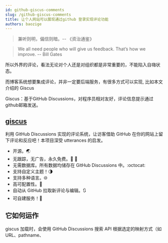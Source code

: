 ```yaml
---
id: github-giscus-comments
slug: /github-giscus-comments
title: 让个人网站可以展现通过github 登录实现评论功能
authors: baozige
---
```


> 兼听则明，偏信则暗。-- 《资治通鉴》

> We all need people who will give us feedback. That’s how we improve. -- Bill Gates

所以外界的评论，看法无论对个人还是对组织都是非常重要的，不能陷入自嗨状态。

而博客系统想要集成评论，并非一定要后端服务，有很多方式可以实现, 比如本文介绍的 Giscus

Giscus：基于GitHub Discussions，对程序员相对友好，评论信息提示通过github邮箱发送。

## [giscus](https://giscus.app/)

利用 GitHub Discussions 实现的评论系统，让访客借助 GitHub 在你的网站上留下评论和反应吧！本项目深受 utterances 的启发。

- 开源。🌏
- 无跟踪，无广告，永久免费。📡 🚫
- 无需数据库。所有数据均储存在 GitHub Discussions 中。:octocat:
- 支持自定义主题！🌗
- 支持多种语言。🌐
- 高可配置性。🔧
- 自动从 GitHub 拉取新评论与编辑。🔃
- 可自建服务！🤳

## 它如何运作

giscus 加载时，会使用 GitHub Discussions 搜索 API 根据选定的映射方式（如 URL、pathname、<title> 等）来查找与当前页面关联的 discussion。如果找不到匹配的 discussion，giscus bot 就会在第一次有人留下评论或回应时自动创建一个 discussion。

访客如果想要评论，必须按照 GitHub OAuth 流程授权 giscus app 代表他发布，或者可以直接在 GitHub Discussion 里评论。你可以在 GitHub 上管理评论。


## 配置

### 语言

选择 giscus 的显示语言。如果找不到你的语言？可以去贡献一个

### 仓库
选择 giscus 连接到的仓库。请确保：

1. 该仓库是公开的，否则访客将无法查看 discussion。
2. giscus app 已安装，否则访客将无法评论和回应。
3. Discussions 功能已在你的仓库中启用。

### 页面 ↔️ discussion 映射关系

选择页面与嵌入的 discussion 之间的映射关系。

